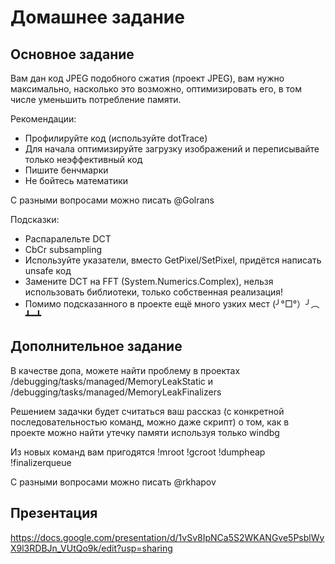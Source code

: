 # Домашнее задание
## Основное задание
Вам дан код JPEG подобного сжатия (проект JPEG), вам нужно максимально, насколько это возможно, оптимизировать его, в том числе уменьшить потребление памяти.

Рекомендации:
* Профилируйте код (используйте dotTrace)
* Для начала оптимизируйте загрузку изображений и переписывайте только неэффективный код
* Пишите бенчмарки
* Не бойтесь математики

С разными вопросами можно писать @Golrans

Подсказки:
* Распаралельте DCT
* CbCr subsampling
* Используйте указатели, вместо GetPixel/SetPixel, придётся написать unsafe код
* Замените DCT на FFT (System.Numerics.Complex), нельзя использовать библиотеки, только собственная реализация!
* Помимо подсказанного в проекте ещё много узких мест (╯°□°）╯︵ ┻━┻

## Дополнительное задание
В качестве допа, можете найти проблему в проектах /debugging/tasks/managed/MemoryLeakStatic и /debugging/tasks/managed/MemoryLeakFinalizers

Решением задачки будет считаться ваш рассказ (с конкретной последовательностью команд, можно даже скрипт) о том, как в проекте можно найти утечку памяти используя только windbg

Из новых команд вам пригодятся !mroot !gcroot !dumpheap !finalizerqueue

С разными вопросами можно писать @rkhapov

## Презентация
https://docs.google.com/presentation/d/1vSv8IpNCa5S2WKANGve5PsblWyX9l3RDBJn_VUtQo9k/edit?usp=sharing
